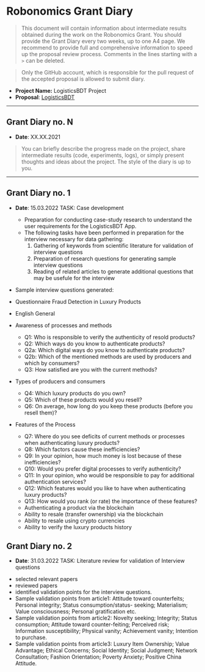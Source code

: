 # Robonomics Grant Diary

> This document will contain information about intermediate results obtained during the work on the Robonomics Grant. You should provide the Grant Diary every two weeks, up to one A4 page. We recommend to provide full and comprehensive information to speed up the proposal review process. Comments in the lines starting with a `>` can be deleted. 

> Only the GitHub account, which is responsible for the pull request of the accepted proposal is allowed to submit diary.

* **Project Name:** LogisticsBDT Project
* **Proposal**: [LogisticsBDT](https://github.com/airalab/robonomics-grant-program/blob/main/proposals/LogisticsBDT.md) 

---

## Grant Diary no. N

* **Date**: XX.XX.2021

> You can briefly describe the progress made on the project, share intermediate results (code, experiments, logs), or simply present thoughts and ideas about the project. The style of the diary is up to you. 

---

## Grant Diary no. 1

* **Date**: 15.03.2022
TASK: Case development
  - Preparation for conducting case-study research to understand the user requirements for the LogisticsBDT App.
  - The following tasks have been performed in preparation for the interview necessary for data gathering:
      1. Gathering of keywords from scientific literature for validation of interview questions
      2. Preparation of research questions for generating sample interview questions
      3. Reading of related articles to generate additional questions that may be usefule for the interview

 *  Sample interview questions generated:
 *  Questionnaire Fraud Detection in Luxury Products
 *  English General
 *  Awareness of processes and methods
   
    - Q1: Who is responsible to verify the authenticity of resold products?
    - Q2: Which ways do you know to authenticate products?
    - Q2a: Which digital ways do you know to authenticate products?
    - Q2b: Which of the mentioned methods are used by producers and which by consumers?
    - Q3: How satisfied are you with the current methods?
 *  Types of producers and consumers
    - Q4: Which luxury products do you own?
    - Q5: Which of these products would you resell?
    - Q6: On average, how long do you keep these products (before you resell them)? 
 *  Features of the Process
    - Q7: Where do you see deficits of current methods or processes when authenticating luxury products?
    - Q8: Which factors cause these inefficiencies?
    - Q9: In your opinion, how much money is lost because of these inefficiencies?
    - Q10: Would you prefer digital processes to verify authenticity?
    - Q11: In your opinion, who would be responsible to pay for additional authentication services?
    - Q12: Which features would you like to have when authenticating luxury products?
    - Q13: How would you rank (or rate) the importance of these features?
    - Authenticating a product via the blockchain
    - Ability to resale (transfer ownership) via the blockchain
    - Ability to resale using crypto currencies
    - Ability to verify the luxury products history


## Grant Diary no. 2

* **Date**: 31.03.2022
TASK: Literature review for validation of Interview questions
- selected relevant papers
- reviewed papers
- identified validation points for the interview questions.
- Sample validation points from article1: Attitude toward counterfeits; Personal integrity; Status  consumption/status- seeking; Materialism; Value consciousness; Personal gratification etc.
- Sample validation points from article2: Novelty seeking; Integrity; Status consumption; Attitude toward counter-feiting; Perceived risk; Information susceptibility; Physical vanity; Achievement vanity; Intention to purchase.
- Sample validation points from article3: Luxury Item Ownership; Value Advantage; Ethical Concerns; Social Identity; Social  Judgment; Network Consultation; Fashion Orientation; Poverty Anxiety; Positive China Attitude.









